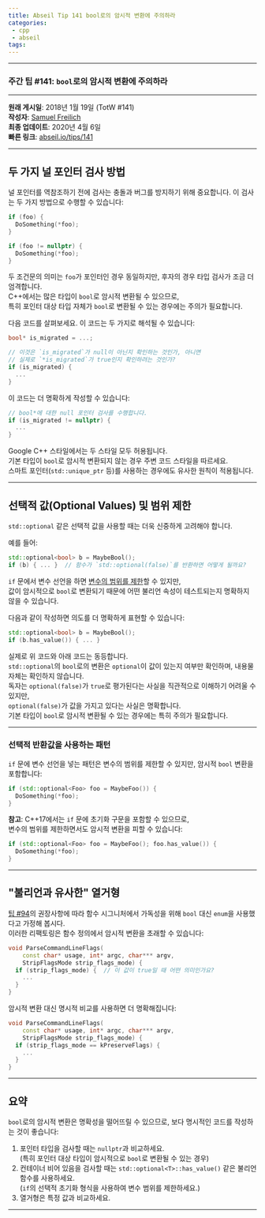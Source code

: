 ```yaml
---
title: Abseil Tip 141 bool로의 암시적 변환에 주의하라
categories:
 - cpp
 - abseil
tags:
---
```


---

### 주간 팁 #141: `bool`로의 암시적 변환에 주의하라

---

**원래 게시일**: 2018년 1월 19일 (TotW #141)  
**작성자**: [Samuel Freilich](mailto:sfreilich@google.com)  
**최종 업데이트**: 2020년 4월 6일  
**빠른 링크**: [abseil.io/tips/141](https://abseil.io/tips/141)

---

## 두 가지 널 포인터 검사 방법

널 포인터를 역참조하기 전에 검사는 충돌과 버그를 방지하기 위해 중요합니다. 이 검사는 두 가지 방법으로 수행할 수 있습니다:

```cpp
if (foo) {
  DoSomething(*foo);
}
```

```cpp
if (foo != nullptr) {
  DoSomething(*foo);
}
```

두 조건문의 의미는 `foo`가 포인터인 경우 동일하지만, 후자의 경우 타입 검사가 조금 더 엄격합니다.  
C++에서는 많은 타입이 `bool`로 암시적 변환될 수 있으므로,  
특히 포인터 대상 타입 자체가 `bool`로 변환될 수 있는 경우에는 주의가 필요합니다.

다음 코드를 살펴보세요. 이 코드는 두 가지로 해석될 수 있습니다:

```cpp
bool* is_migrated = ...;

// 이것은 `is_migrated`가 null이 아닌지 확인하는 것인가, 아니면
// 실제로 `*is_migrated`가 true인지 확인하려는 것인가?
if (is_migrated) {
  ...
}
```

이 코드는 더 명확하게 작성할 수 있습니다:

```cpp
// bool*에 대한 null 포인터 검사를 수행합니다.
if (is_migrated != nullptr) {
  ...
}
```

Google C++ 스타일에서는 두 스타일 모두 허용됩니다.  
기본 타입이 `bool`로 암시적 변환되지 않는 경우 주변 코드 스타일을 따르세요.  
스마트 포인터(`std::unique_ptr` 등)를 사용하는 경우에도 유사한 원칙이 적용됩니다.

---

## 선택적 값(Optional Values) 및 범위 제한

`std::optional` 같은 선택적 값을 사용할 때는 더욱 신중하게 고려해야 합니다.

예를 들어:

```cpp
std::optional<bool> b = MaybeBool();
if (b) { ... }  // 함수가 `std::optional(false)`를 반환하면 어떻게 될까요?
```

`if` 문에서 변수 선언을 하면 [변수의 범위를 제한](https://google.github.io/styleguide/cppguide.html#Local_Variables)할 수 있지만,  
값이 암시적으로 `bool`로 변환되기 때문에 어떤 불리언 속성이 테스트되는지 명확하지 않을 수 있습니다.

다음과 같이 작성하면 의도를 더 명확하게 표현할 수 있습니다:

```cpp
std::optional<bool> b = MaybeBool();
if (b.has_value()) { ... }
```

실제로 위 코드와 아래 코드는 동등합니다.  
`std::optional`의 `bool`로의 변환은 `optional`이 값이 있는지 여부만 확인하며, 내용물 자체는 확인하지 않습니다.  
독자는 `optional(false)`가 `true`로 평가된다는 사실을 직관적으로 이해하기 어려울 수 있지만,  
`optional(false)`가 값을 가지고 있다는 사실은 명확합니다.  
기본 타입이 `bool`로 암시적 변환될 수 있는 경우에는 특히 주의가 필요합니다.

---

### 선택적 반환값을 사용하는 패턴

`if` 문에 변수 선언을 넣는 패턴은 변수의 범위를 제한할 수 있지만, 암시적 `bool` 변환을 포함합니다:

```cpp
if (std::optional<Foo> foo = MaybeFoo()) {
  DoSomething(*foo);
}
```

**참고**: C++17에서는 `if` 문에 초기화 구문을 포함할 수 있으므로,  
변수의 범위를 제한하면서도 암시적 변환을 피할 수 있습니다:

```cpp
if (std::optional<Foo> foo = MaybeFoo(); foo.has_value()) {
  DoSomething(*foo);
}
```

---

## "불리언과 유사한" 열거형

[팁 #94](/tips/94)의 권장사항에 따라 함수 시그니처에서 가독성을 위해 `bool` 대신 `enum`을 사용했다고 가정해 봅시다.  
이러한 리팩토링은 함수 정의에서 암시적 변환을 초래할 수 있습니다:

```cpp
void ParseCommandLineFlags(
    const char* usage, int* argc, char*** argv,
    StripFlagsMode strip_flags_mode) {
  if (strip_flags_mode) {  // 이 값이 true일 때 어떤 의미인가요?
    ...
  }
}
```

암시적 변환 대신 명시적 비교를 사용하면 더 명확해집니다:

```cpp
void ParseCommandLineFlags(
    const char* usage, int* argc, char*** argv,
    StripFlagsMode strip_flags_mode) {
  if (strip_flags_mode == kPreserveFlags) {
    ...
  }
}
```

---

## 요약

`bool`로의 암시적 변환은 명확성을 떨어뜨릴 수 있으므로, 보다 명시적인 코드를 작성하는 것이 좋습니다:

1. 포인터 타입을 검사할 때는 `nullptr`과 비교하세요.  
   (특히 포인터 대상 타입이 암시적으로 `bool`로 변환될 수 있는 경우)
2. 컨테이너 비어 있음을 검사할 때는 `std::optional<T>::has_value()` 같은 불리언 함수를 사용하세요.  
   (`if`의 선택적 초기화 형식을 사용하여 변수 범위를 제한하세요.)
3. 열거형은 특정 값과 비교하세요.

[^1]: 더 구체적으로 말하면, 이것은 [문맥적 변환(contextual conversion)](https://en.cppreference.com/w/cpp/language/implicit_conversion#Contextual_conversions)입니다.  

---